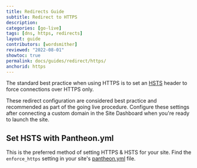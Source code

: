 ```yaml
---
title: Redirects Guide
subtitle: Redirect to HTTPS
description: 
categories: [go-live]
tags: [dns, https, redirects]
layout: guide
contributors: [wordsmither]
reviewed: "2022-08-01"
showtoc: true
permalink: docs/guides/redirect/https/
anchorid: https
---
```


The standard best practice when using HTTPS is to set an [HSTS](https://developer.mozilla.org/en-US/docs/Web/HTTP/Headers/Strict-Transport-Security) header to force connections over HTTPS only.

These redirect configuration are considered best practice and recommended as part of the going live procedure. Configure these settings after connecting a custom domain in the Site Dashboard when you're ready to launch the site.

## Set HSTS with Pantheon.yml

This is the preferred method of setting HTTPS & HSTS for your site. Find the `enforce_https` setting in your site's [pantheon.yml](/pantheon-yml) file.

<Partial file="hsts.md" />
